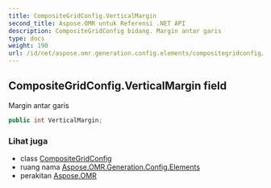 ```yaml
---
title: CompositeGridConfig.VerticalMargin
second_title: Aspose.OMR untuk Referensi .NET API
description: CompositeGridConfig bidang. Margin antar garis
type: docs
weight: 190
url: /id/net/aspose.omr.generation.config.elements/compositegridconfig/verticalmargin/
---
```

## CompositeGridConfig.VerticalMargin field

Margin antar garis

```csharp
public int VerticalMargin;
```

### Lihat juga

* class [CompositeGridConfig](../)
* ruang nama [Aspose.OMR.Generation.Config.Elements](../../compositegridconfig/)
* perakitan [Aspose.OMR](../../../)


